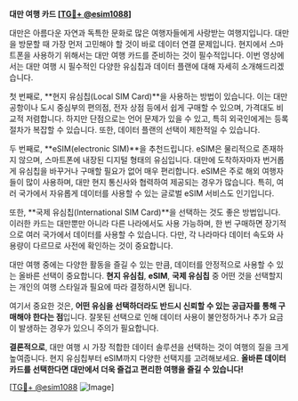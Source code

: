**대만 여행 카드 [[TG💪+ @esim1088](https://t.me/s/esim1088)]**

대만은 아름다운 자연과 독특한 문화로 많은 여행자들에게 사랑받는 여행지입니다. 대만을 방문할 때 가장 먼저 고민해야 할 것이 바로 데이터 연결 문제입니다. 현지에서 스마트폰을 사용하기 위해서는 대만 여행 카드를 준비하는 것이 필수적입니다. 이번 영상에서는 대만 여행 시 필수적인 다양한 유심칩과 데이터 플랜에 대해 자세히 소개해드리겠습니다.

첫 번째로, **현지 유심칩(Local SIM Card)**을 사용하는 방법이 있습니다. 이는 대만 공항이나 도시 중심부의 편의점, 전자 상점 등에서 쉽게 구매할 수 있으며, 가격대도 비교적 저렴합니다. 하지만 단점으로는 언어 문제가 있을 수 있고, 특히 외국인에게는 등록 절차가 복잡할 수 있습니다. 또한, 데이터 플랜의 선택이 제한적일 수 있습니다.

두 번째로, **eSIM(electronic SIM)**을 추천드립니다. eSIM은 물리적으로 존재하지 않으며, 스마트폰에 내장된 디지털 형태의 유심입니다. 대만에 도착하자마자 번거롭게 유심칩을 바꾸거나 구매할 필요가 없어 매우 편리합니다. eSIM은 주로 해외 여행자들이 많이 사용하며, 대만 현지 통신사와 협력하여 제공되는 경우가 많습니다. 특히, 여러 국가에서 자유롭게 데이터를 사용할 수 있는 글로벌 eSIM 서비스도 인기입니다.

또한, **국제 유심칩(International SIM Card)**을 선택하는 것도 좋은 방법입니다. 이러한 카드는 대만뿐만 아니라 다른 나라에서도 사용 가능하며, 한 번 구매하면 장기적으로 여러 국가에서 데이터를 사용할 수 있습니다. 다만, 각 나라마다 데이터 속도와 사용량이 다르므로 사전에 확인하는 것이 중요합니다.

대만 여행 중에는 다양한 활동을 즐길 수 있는 만큼, 데이터를 안정적으로 사용할 수 있는 올바른 선택이 중요합니다. **현지 유심칩**, **eSIM**, **국제 유심칩** 중 어떤 것을 선택할지는 개인의 여행 스타일과 필요에 따라 결정하시면 됩니다.

여기서 중요한 것은, **어떤 유심을 선택하더라도 반드시 신뢰할 수 있는 공급자를 통해 구매해야 한다는 점**입니다. 잘못된 선택으로 인해 데이터 사용이 불안정하거나 추가 요금이 발생하는 경우가 있으니 주의가 필요합니다.

**결론적으로**, 대만 여행 시 가장 적합한 데이터 솔루션을 선택하는 것이 여행의 질을 크게 높여줍니다. 현지 유심칩부터 eSIM까지 다양한 선택지를 고려해보세요. **올바른 데이터 카드를 선택한다면 대만에서 더욱 즐겁고 편리한 여행을 즐길 수 있습니다!**

[[TG💪+ @esim1088](https://t.me/s/esim1088) ![Image](https://i.postimg.cc/Y0z9fWf4/image.png)]